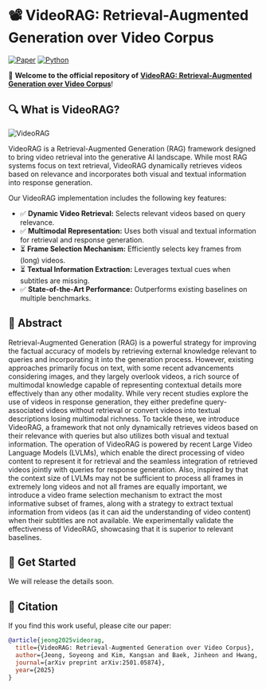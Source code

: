 # 📽️ VideoRAG: Retrieval-Augmented Generation over Video Corpus

[![Paper](https://img.shields.io/badge/arXiv-2501.05874-b31b1b)](https://arxiv.org/abs/2501.05874)
[![Python](https://img.shields.io/badge/Python-3.8%2B-orange)](https://www.python.org/downloads/release/python-380/)

🚀 **Welcome to the official repository of** [**VideoRAG: Retrieval-Augmented Generation over Video Corpus**](https://arxiv.org/abs/2501.05874)!

## 🔍 What is VideoRAG?

![VideoRAG](./assets/figure.png)

VideoRAG is a Retrieval-Augmented Generation (RAG) framework designed to bring video retrieval into the generative AI landscape. While most RAG systems focus on text retrieval, VideoRAG dynamically retrieves videos based on relevance and incorporates both visual and textual information into response generation.

Our VideoRAG implementation includes the following key features:
* ✅ **Dynamic Video Retrieval:** Selects relevant videos based on query relevance.
* ✅ **Multimodal Representation:** Uses both visual and textual information for retrieval and response generation.
* ⏳ **Frame Selection Mechanism:** Efficiently selects key frames from (long) videos.
* ⏳ **Textual Information Extraction:** Leverages textual cues when subtitles are missing.
* ✅ **State-of-the-Art Performance:** Outperforms existing baselines on multiple benchmarks.

## 📖 Abstract

Retrieval-Augmented Generation (RAG) is a powerful strategy for improving the factual accuracy of models by retrieving external knowledge relevant to queries and incorporating it into the generation process. However, existing approaches primarily focus on text, with some recent advancements considering images, and they largely overlook videos, a rich source of multimodal knowledge capable of representing contextual details more effectively than any other modality. While very recent studies explore the use of videos in response generation, they either predefine query-associated videos without retrieval or convert videos into textual descriptions losing multimodal richness. To tackle these, we introduce VideoRAG, a framework that not only dynamically retrieves videos based on their relevance with queries but also utilizes both visual and textual information. The operation of VideoRAG is powered by recent Large Video Language Models (LVLMs), which enable the direct processing of video content to represent it for retrieval and the seamless integration of retrieved videos jointly with queries for response generation. Also, inspired by that the context size of LVLMs may not be sufficient to process all frames in extremely long videos and not all frames are equally important, we introduce a video frame selection mechanism to extract the most informative subset of frames, along with a strategy to extract textual information from videos (as it can aid the understanding of video content) when their subtitles are not available. We experimentally validate the effectiveness of VideoRAG, showcasing that it is superior to relevant baselines.

## 📌 Get Started

We will release the details soon.

## 📜 Citation

If you find this work useful, please cite our paper:

```bibtex
@article{jeong2025videorag,
  title={VideoRAG: Retrieval-Augmented Generation over Video Corpus},
  author={Jeong, Soyeong and Kim, Kangsan and Baek, Jinheon and Hwang, Sung Ju},
  journal={arXiv preprint arXiv:2501.05874},
  year={2025}
}
```
